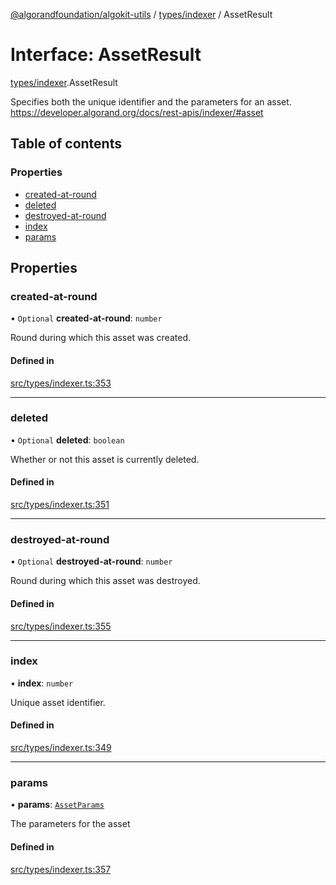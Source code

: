 [@algorandfoundation/algokit-utils](../README.md) / [types/indexer](../modules/types_indexer.md) / AssetResult

# Interface: AssetResult

[types/indexer](../modules/types_indexer.md).AssetResult

Specifies both the unique identifier and the parameters for an asset. https://developer.algorand.org/docs/rest-apis/indexer/#asset

## Table of contents

### Properties

- [created-at-round](types_indexer.AssetResult.md#created-at-round)
- [deleted](types_indexer.AssetResult.md#deleted)
- [destroyed-at-round](types_indexer.AssetResult.md#destroyed-at-round)
- [index](types_indexer.AssetResult.md#index)
- [params](types_indexer.AssetResult.md#params)

## Properties

### created-at-round

• `Optional` **created-at-round**: `number`

Round during which this asset was created.

#### Defined in

[src/types/indexer.ts:353](https://github.com/algorandfoundation/algokit-utils-ts/blob/main/src/types/indexer.ts#L353)

___

### deleted

• `Optional` **deleted**: `boolean`

Whether or not this asset is currently deleted.

#### Defined in

[src/types/indexer.ts:351](https://github.com/algorandfoundation/algokit-utils-ts/blob/main/src/types/indexer.ts#L351)

___

### destroyed-at-round

• `Optional` **destroyed-at-round**: `number`

Round during which this asset was destroyed.

#### Defined in

[src/types/indexer.ts:355](https://github.com/algorandfoundation/algokit-utils-ts/blob/main/src/types/indexer.ts#L355)

___

### index

• **index**: `number`

Unique asset identifier.

#### Defined in

[src/types/indexer.ts:349](https://github.com/algorandfoundation/algokit-utils-ts/blob/main/src/types/indexer.ts#L349)

___

### params

• **params**: [`AssetParams`](types_indexer.AssetParams.md)

The parameters for the asset

#### Defined in

[src/types/indexer.ts:357](https://github.com/algorandfoundation/algokit-utils-ts/blob/main/src/types/indexer.ts#L357)
